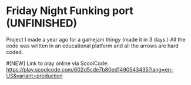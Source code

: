# Friday Night Funking port (UNFINISHED)
Project I made a year ago for a gamejam thingy (made it in 3 days.)
All the code was written in an educational platform and all the arrows are hard coded. 

#[NEW] Link to play online via ScoolCode:
https://play.scoolcode.com/602d5cde7b80ed1490543435?lang=en-US&variant=production
